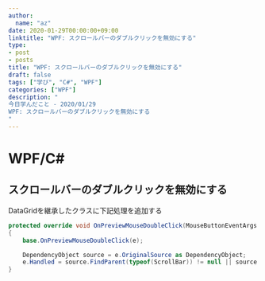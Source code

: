 ```yaml
---
author:
  name: "az"
date: 2020-01-29T00:00:00+09:00
linktitle: "WPF: スクロールバーのダブルクリックを無効にする"
type:
- post 
- posts
title: "WPF: スクロールバーのダブルクリックを無効にする"
draft: false
tags: ["学び", "C#", "WPF"]
categories: ["WPF"]
description: "
今日学んだこと - 2020/01/29
WPF: スクロールバーのダブルクリックを無効にする
"
---
```


# WPF/C#

## スクロールバーのダブルクリックを無効にする
DataGridを継承したクラスに下記処理を追加する

```C#
protected override void OnPreviewMouseDoubleClick(MouseButtonEventArgs e)
{
    base.OnPreviewMouseDoubleClick(e);

    DependencyObject source = e.OriginalSource as DependencyObject;
    e.Handled = source.FindParent(typeof(ScrollBar)) != null || source is ScrollViewer;
}
```
